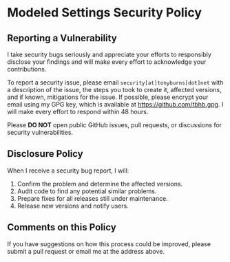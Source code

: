 # Modeled Settings Security Policy

## Reporting a Vulnerability

I take security bugs seriously and appreciate your efforts to responsibly disclose your findings and will make every effort to acknowledge your contributions.

To report a security issue, please email `security[at]tonyburns[dot]net` with a description of the issue, the steps you took to create it, affected versions, and if known, mitigations for the issue. If possible, please encrypt your email using my GPG key, which is available at <https://github.com/tbhb.gpg>. I will make every effort to respond within 48 hours.

Please **DO NOT** open public GitHub issues, pull requests, or discussions for security vulnerabilities.

## Disclosure Policy

When I receive a security bug report, I will:

1. Confirm the problem and determine the affected versions.
2. Audit code to find any potential similar problems.
3. Prepare fixes for all releases still under maintenance.
4. Release new versions and notify users.

## Comments on this Policy

If you have suggestions on how this process could be improved, please submit a pull request or email me at the address above.
